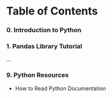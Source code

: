 # **Table of Contents**

### 0. Introduction to Python
### 1. Pandas Library Tutorial          
...         
### 9. Python Resources
   - How to Read Python Documentation 

